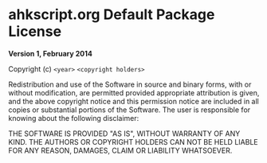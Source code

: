 ahkscript.org Default Package License
================================================
**Version 1, February 2014**

Copyright (c) `<year>` `<copyright holders>`

Redistribution and use of the Software in source and binary forms, with or without modification, are permitted provided appropriate attribution is given, and the above copyright notice and this permission notice are included in all copies or substantial portions of the Software. The user is responsible for knowing about the following disclaimer:

THE SOFTWARE IS PROVIDED "AS IS", WITHOUT WARRANTY OF ANY KIND. THE AUTHORS OR COPYRIGHT HOLDERS CAN NOT BE HELD LIABLE FOR ANY REASON, DAMAGES, CLAIM OR LIABILITY WHATSOEVER.
